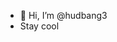 - 👋 Hi, I’m @hudbang3
- Stay cool
<!---
hudbang3/hudbang3 is a ✨ special ✨ repository because its `README.md` (this file) appears on your GitHub profile.
You can click the Preview link to take a look at your changes.
--->
